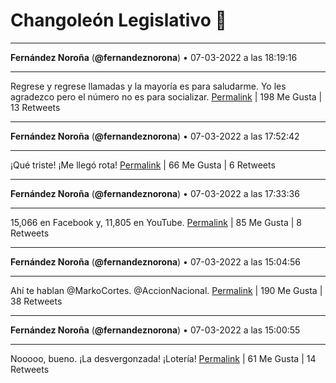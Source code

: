 # Changoleón Legislativo 🙈
*****
**Fernández Noroña** (**@fernandeznorona**) • 07-03-2022 a las 18:19:16
*****
Regrese y regrese llamadas y la mayoría es para saludarme. Yo les agradezco pero el número no es para socializar.
[Permalink](https://twitter.com/fernandeznorona/status/1501019689731997696) | 198 Me Gusta | 13 Retweets
*****
**Fernández Noroña** (**@fernandeznorona**) • 07-03-2022 a las 17:52:42
*****
¡Qué triste! ¡Me llegó rota!
[Permalink](https://twitter.com/fernandeznorona/status/1501013006750298115) | 66 Me Gusta | 6 Retweets
*****
**Fernández Noroña** (**@fernandeznorona**) • 07-03-2022 a las 17:33:36
*****
15,066 en Facebook y, 11,805 en YouTube.
[Permalink](https://twitter.com/fernandeznorona/status/1501008198098165763) | 85 Me Gusta | 8 Retweets
*****
**Fernández Noroña** (**@fernandeznorona**) • 07-03-2022 a las 15:04:56
*****
Ahí te hablan @MarkoCortes. @AccionNacional.
[Permalink](https://twitter.com/fernandeznorona/status/1500970782985535493) | 190 Me Gusta | 38 Retweets
*****
**Fernández Noroña** (**@fernandeznorona**) • 07-03-2022 a las 15:00:55
*****
Nooooo, bueno. ¡La desvergonzada! ¡Lotería!
[Permalink](https://twitter.com/fernandeznorona/status/1500969774007955461) | 61 Me Gusta | 14 Retweets